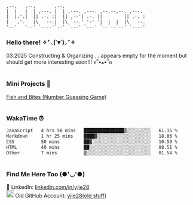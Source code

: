 ```
,--.   ,--.       ,--.                               
|  |   |  | ,---. |  | ,---. ,---. ,--,--,--. ,---.  
|  |.'.|  || .-. :|  || .--'| .-. ||        || .-. : 
|   ,'.   |\   --.|  |\ `--.' '-' '|  |  |  |\   --. 
'--'   '--' `----'`--' `---' `---' `--`--`--' `----' 
```
### Hello there! ✧⁺⸜(˙▾˙)⸝⁺✧

03.2025
Constructing & Organizing ... appears empty for the moment but should get more interesting soon!!! ฅ՞•ﻌ•՞ฅ 

<!-- ### ꧁ Project Demos ꧂ -->
<!-- 🦊 __Full Stack / Front End:__ <br /> -->
<!-- [PKMN Center Online](https://pkmn-centerol.herokuapp.com/) <br /> -->
<!-- [Face Recognition Brain](https://facerecog-brn.herokuapp.com) -->

#

### Mini Projects 🍓 <br />
[Fish and Bites (Number Guessing Game)](https://yjie28.github.io/fish-and-bite/)

<!-- <p align="left"> -->
<!-- <img src="https://raw.githubusercontent.com/devicons/devicon/master/icons/react/react-original-wordmark.svg" alt="react" width="50" height="50" /> -->
<!-- <img src="https://raw.githubusercontent.com/devicons/devicon/master/icons/javascript/javascript-original.svg" alt="javascript" width="50" height="50" /> -->
<!-- <img src="https://raw.githubusercontent.com/devicons/devicon/master/icons/ruby/ruby-original.svg" alt="ruby" width="50" height="50" />  -->
<!-- </p> -->

#

### WakaTime ⏰

<!--START_SECTION:waka-->

```txt
JavaScript   4 hrs 50 mins   ███████████████▒░░░░░░░░░   61.15 %
Markdown     1 hr 25 mins    ████▓░░░░░░░░░░░░░░░░░░░░   18.06 %
CSS          50 mins         ██▓░░░░░░░░░░░░░░░░░░░░░░   10.59 %
HTML         40 mins         ██░░░░░░░░░░░░░░░░░░░░░░░   08.51 %
Other        7 mins          ▒░░░░░░░░░░░░░░░░░░░░░░░░   01.54 %
```

<!--END_SECTION:waka-->

  
<!-- <a href="https://linkedin.com/in/yjie28"> -->
<!--  <img src="https://img.shields.io/badge/linkedin-%230077B5.svg?&style=for-the-badge&logo=linkedin&logoColor=white"> -->
<!-- </a> -->

#

### Find Me Here Too (●'◡'●)
💼 LinkedIn: [linkedin.com/in/yjie28](https://www.linkedin.com/in/yjie28/) <br />
<img src="https://cdn.jsdelivr.net/gh/devicons/devicon@latest/icons/github/github-original.svg" alt="react" width="20" height="20" /> Old GitHub Account: [yjie28(old stuff)](https://www.github.com/yjie28)
